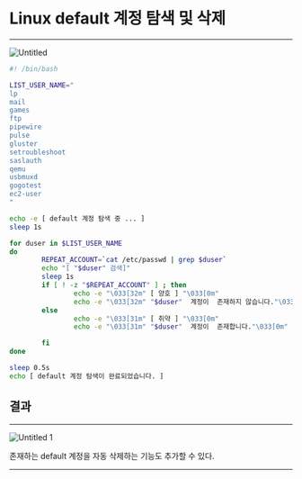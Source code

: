 # Linux default 계정 탐색 및 삭제

---

![Untitled](https://user-images.githubusercontent.com/84123877/182775993-fd5d3530-3fe3-42b5-801d-1e9dabbdc66b.png)

```bash
#! /bin/bash

LIST_USER_NAME="
lp
mail
games
ftp
pipewire
pulse
gluster
setroubleshoot
saslauth
qemu
usbmuxd
gogotest
ec2-user
"

echo -e [ default 계정 탐색 중 ... ]
sleep 1s

for duser in $LIST_USER_NAME
do
        REPEAT_ACCOUNT=`cat /etc/passwd | grep $duser`
        echo "[ "$duser" 검색]"
        sleep 1s
        if [ ! -z "$REPEAT_ACCOUNT" ] ; then
                echo -e "\033[32m" [ 양호 ] "\033[0m"
                echo -e "\033[32m" "$duser"  계정이  존재하지 않습니다."\033[0m"
        else
                echo -e "\033[31m" [ 취약 ] "\033[0m"
                echo -e "\033[31m" "$duser"  계정이  존재합니다."\033[0m"

        fi
done

sleep 0.5s
echo [ default 계정 탐색이 완료되었습니다. ]
```

## 결과

---

![Untitled 1](https://user-images.githubusercontent.com/84123877/182775986-071e8c31-597d-4589-8853-71e3767904be.png)

존재하는 default 계정을 자동 삭제하는 기능도 추가할 수 있다.

---
